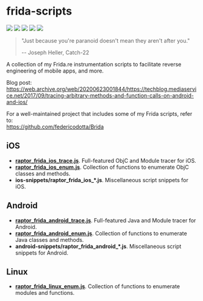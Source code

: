 # frida-scripts
[![](https://img.shields.io/github/stars/0xdea/frida-scripts.svg?style=flat&color=yellow)](https://github.com/0xdea/frida-scripts)
[![](https://img.shields.io/github/forks/0xdea/frida-scripts.svg?style=flat&color=green)](https://github.com/0xdea/frida-scripts)
[![](https://img.shields.io/github/watchers/0xdea/frida-scripts.svg?style=flat&color=red)](https://github.com/0xdea/frida-scripts)
[![](https://img.shields.io/badge/twitter-%400xdea-blue.svg)](https://twitter.com/0xdea)
[![](https://img.shields.io/badge/mastodon-%40raptor-purple.svg)](https://infosec.exchange/@raptor)

> "Just because you're paranoid doesn't mean they aren't after you." 
>
> -- Joseph Heller, Catch-22

A collection of my Frida.re instrumentation scripts to facilitate reverse engineering of mobile apps, and more.

Blog post:  
https://web.archive.org/web/20200623001844/https://techblog.mediaservice.net/2017/09/tracing-arbitrary-methods-and-function-calls-on-android-and-ios/

For a well-maintained project that includes some of my Frida scripts, refer to:  
https://github.com/federicodotta/Brida

## iOS
* [**raptor_frida_ios_trace.js**](https://github.com/0xdea/frida-scripts/blob/master/raptor_frida_ios_trace.js). Full-featured ObjC and Module tracer for iOS.
* [**raptor_frida_ios_enum.js**](https://github.com/0xdea/frida-scripts/blob/master/raptor_frida_ios_enum.js). Collection of functions to enumerate ObjC classes and methods.
* **ios-snippets/raptor_frida_ios_*.js**. Miscellaneous script snippets for iOS.

## Android
* [**raptor_frida_android_trace.js**](https://github.com/0xdea/frida-scripts/blob/master/raptor_frida_android_trace.js). Full-featured Java and Module tracer for Android.
* [**raptor_frida_android_enum.js**](https://github.com/0xdea/frida-scripts/blob/master/raptor_frida_android_enum.js). Collection of functions to enumerate Java classes and methods.
* **android-snippets/raptor_frida_android_*.js**. Miscellaneous script snippets for Android.

## Linux
* [**raptor_frida_linux_enum.js**](https://github.com/0xdea/frida-scripts/blob/master/raptor_frida_linux_enum.js). Collection of functions to enumerate modules and functions.
